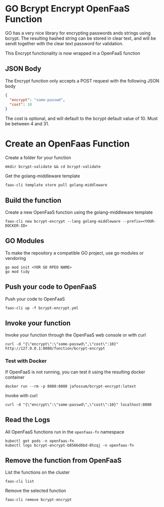 # GO Bcrypt Encrypt OpenFaaS Function

GO has a very nice library for encrypting passwords ands strings using bcrypt.
The resulting hashed string can be stored in clear text, and will be sendt together
with the clear text password for validation.

This Encrypt functionality is now wrapped in a OpenFaaS function

## JSON Body

The Encrypt function only accepts a POST request with the following JSON body

```json
{
  "encrypt": "some-passwd",
  "cost": 10
}
```

The cost is optional, and will default to the bcrypt default value of 10. Must be between 4 and 31.

# Create an OpenFaas Function

Create a folder for your function

    mkdir bcrypt-validate && cd bcrypt-validate

Get the golang-middleware template

    faas-cli template store pull golang-middleware

## Build the function

Create a new OpenFaaS function using the golang-middleware template

    faas-cli new bcrypt-encrypt --lang golang-middleware --prefix=<YOUR-DOCKER-ID>

## GO Modules

To make the repository a compatible GO project, use go modules or vendoring

    go mod init <YOR GO RPEO NAME>
    go mod tidy

## Push your code to OpenFaaS

Push your code to OpenFaaS

    faas-cli up -f bcrypt-encrypt.yml

## Invoke your function

Invoke your function through the OpenFaaS web console or with curl

    curl -d "{\"encrypt\":\"some-passwd\",\"cost\":10}" http://127.0.0.1:8080/function/bcrypt-encrypt

### Test with Docker

If OpenFaaS is not running, you can test it using the resulting docker container

    docker run --rm -p 8080:8080 jafossum/bcrypt-encrypt:latest

Invoke with curl

    curl -d "{\"encrypt\":\"some-passwd\",\"cost\":10}" localhost:8080

## Read the Logs

All OpenFaaS functions run in the `openfaas-fn` namespace

    kubectl get pods -n openfaas-fn
    kubectl logs bcrypt-encrypt-b8566d6bd-8hzqj -n openfaas-fn

## Remove the function from OpenFaaS

List the functions on the cluster

    faas-cli list

Remove the selected function

    faas-cli remove bcrypt-encrypt
